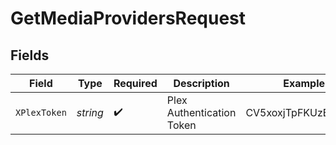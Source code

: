# GetMediaProvidersRequest


## Fields

| Field                     | Type                      | Required                  | Description               | Example                   |
| ------------------------- | ------------------------- | ------------------------- | ------------------------- | ------------------------- |
| `XPlexToken`              | *string*                  | :heavy_check_mark:        | Plex Authentication Token | CV5xoxjTpFKUzBTShsaf      |